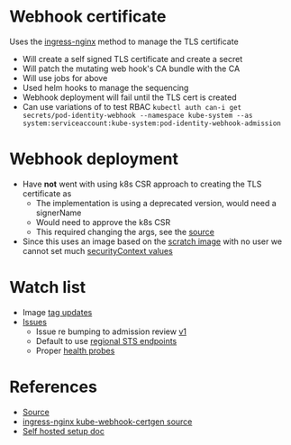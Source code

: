 # Webhook certificate
Uses the [ingress-nginx](https://github.com/kubernetes/ingress-nginx/tree/main/charts/ingress-nginx/templates/admission-webhooks) method to manage the TLS certificate
- Will create a self signed TLS certificate and create a secret
- Will patch the mutating web hook's CA bundle with the CA
- Will use jobs for above
- Used helm hooks to manage the sequencing
- Webhook deployment will fail until the TLS cert is created
- Can use variations of to test RBAC `kubectl auth can-i get secrets/pod-identity-webhook --namespace kube-system --as system:serviceaccount:kube-system:pod-identity-webhook-admission`



# Webhook deployment
- Have **not** went with using k8s CSR approach to creating the TLS certificate as
  - The implementation is using a deprecated version, would need a signerName
  - Would need to approve the k8s CSR
  - This required changing the args, see the [source](https://github.com/aws/amazon-eks-pod-identity-webhook/blob/master/main.go)
- Since this uses an image based on the [scratch image](https://github.com/aws/amazon-eks-pod-identity-webhook/blob/master/Dockerfile) with no user we cannot set much [securityContext values](https://snyk.io/blog/10-kubernetes-security-context-settings-you-should-understand/)



# Watch list
- Image [tag updates](https://hub.docker.com/r/amazon/amazon-eks-pod-identity-webhook/tags)
- [Issues](https://github.com/aws/amazon-eks-pod-identity-webhook/issues)
  - Issue re bumping to admission review [v1](https://github.com/aws/amazon-eks-pod-identity-webhook/issues/132)
  - Default to use [regional STS endpoints](https://github.com/aws/amazon-eks-pod-identity-webhook/issues/130)
  - Proper [health probes](https://github.com/aws/amazon-eks-pod-identity-webhook/issues/98)



# References
- [Source](https://github.com/aws/amazon-eks-pod-identity-webhook)
- [ingress-nginx kube-webhook-certgen source](https://github.com/kubernetes/ingress-nginx/tree/main/images/kube-webhook-certgen/rootfs)
- [Self hosted setup doc](https://github.com/aws/amazon-eks-pod-identity-webhook/blob/master/SELF_HOSTED_SETUP.md)
